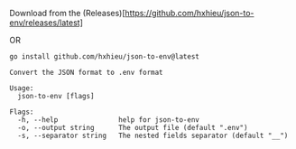 Download from the (Releases)[https://github.com/hxhieu/json-to-env/releases/latest]

OR

`go install github.com/hxhieu/json-to-env@latest`


```
Convert the JSON format to .env format

Usage:
  json-to-env [flags]

Flags:
  -h, --help               help for json-to-env
  -o, --output string      The output file (default ".env")
  -s, --separator string   The nested fields separator (default "__")
```